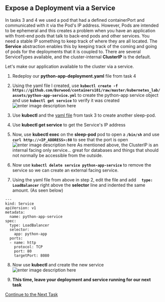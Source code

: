 ## Expose a Deployment via a Service
In tasks 3 and 4 we used a pod that had a defined containerPort and communicated with it via the Pod's IP address. However, Pods are intended to be ephemeral and this creates a problem when you have an application with front-end pods that talk to back-end pods and other services. You need a stable IP something to keep track of where they are all located. The **Service** abstraction enables this by keeping track of the coming and going of pods for the deployments that it is coupled to. There are several ServiceTypes available, and the cluster-internal **ClusterIP** is the default. 

Let's make our application available to the cluster via a service.

 1. Redeploy our **python-app-deployment.yaml** file from task 4
 2. Using the yaml file I created, use **`kubectl create -f https://github.com/Burwood/containers101/raw/master/kubernetes_lab/assets/python-app-service.yml`** to create the python-app service object and use **`kubectl get service`** to verify it was created![enter image description here](https://github.com/Burwood/containers101/raw/master/kubernetes_lab/images/kubectl_create_service.png)

 3. Use **kubectl** and the [yaml file](https://github.com/Burwood/containers101/raw/master/kubernetes_lab/assets/sleep-pod.yaml)  from task 3 to create another sleep-pod.
3. Use **kubectl get service** to get the Service's IP address
4. Now, use **kubectl exec**  on the **sleep-pod** pod to open a **`/bin/sh`** and use **`curl http://<IP_ADDRESS>:80`** to see that the port is open![enter image description here](https://github.com/Burwood/containers101/raw/master/kubernetes_lab/images/kubectl_curl_service.png)
As mentioned above, the ClusterIP is an internal facing only service... great for databases and things that should not normally be accessible from the outside. 
5. Now use **`kubectl delete service python-app-service`** to remove the service so we can create an external facing service.
6. Using the yaml file from above in step 2, edit the file and add **`  type: LoadBalancer`** right above the **selector** line and indented the same amount. (As seen below)
```
---
kind: Service
apiVersion: v1
metadata:
  name: python-app-service
spec:
  type: LoadBalancer
  selector:
    app: python-app
  ports:
  - name: http
    protocol: TCP
    port: 80
    targetPort: 8080
```

8. Now use **kubectl** and create the new service![enter image description here](https://github.com/Burwood/containers101/raw/master/kubernetes_lab/images/kubectl_create_service_lb.png)

9. **This time, leave your deployment and service running for our next task**

[Continue to the Next Task](https://github.com/Burwood/containers101/blob/master/kubernetes_lab/task_7.md)
